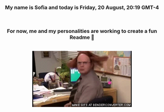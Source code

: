 


<div align="center">
<h3 >My name is Sofia and today is Friday, 20 August, 20:19 GMT-4</h3><br>
<h3 >For now, me and my personalities are working to create a fun Readme 👋
</h3><br>
<img src='img/dwight.gif' alt='working...'/>
</div>
